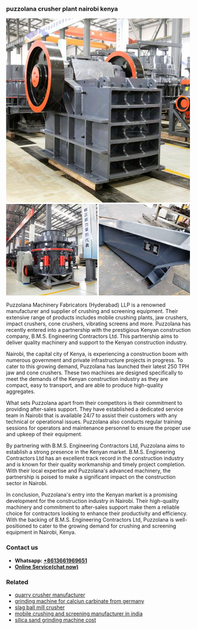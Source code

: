 <h3>puzzolana crusher plant nairobi kenya</h3><img src='1706754035.jpg' alt=''><p>Puzzolana Machinery Fabricators (Hyderabad) LLP is a renowned manufacturer and supplier of crushing and screening equipment. Their extensive range of products includes mobile crushing plants, jaw crushers, impact crushers, cone crushers, vibrating screens and more. Puzzolana has recently entered into a partnership with the prestigious Kenyan construction company, B.M.S. Engineering Contractors Ltd. This partnership aims to deliver quality machinery and support to the Kenyan construction industry.</p><p>Nairobi, the capital city of Kenya, is experiencing a construction boom with numerous government and private infrastructure projects in progress. To cater to this growing demand, Puzzolana has launched their latest 250 TPH jaw and cone crushers. These two machines are designed specifically to meet the demands of the Kenyan construction industry as they are compact, easy to transport, and are able to produce high-quality aggregates.</p><p>What sets Puzzolana apart from their competitors is their commitment to providing after-sales support. They have established a dedicated service team in Nairobi that is available 24/7 to assist their customers with any technical or operational issues. Puzzolana also conducts regular training sessions for operators and maintenance personnel to ensure the proper use and upkeep of their equipment.</p><p>By partnering with B.M.S. Engineering Contractors Ltd, Puzzolana aims to establish a strong presence in the Kenyan market. B.M.S. Engineering Contractors Ltd has an excellent track record in the construction industry and is known for their quality workmanship and timely project completion. With their local expertise and Puzzolana's advanced machinery, the partnership is poised to make a significant impact on the construction sector in Nairobi.</p><p>In conclusion, Puzzolana's entry into the Kenyan market is a promising development for the construction industry in Nairobi. Their high-quality machinery and commitment to after-sales support make them a reliable choice for contractors looking to enhance their productivity and efficiency. With the backing of B.M.S. Engineering Contractors Ltd, Puzzolana is well-positioned to cater to the growing demand for crushing and screening equipment in Nairobi, Kenya.</p><h3>Contact us</h3><ul><li><strong>Whatsapp:&nbsp;<a href="https://wa.me/8613661969651">+8613661969651</a></strong></li><li><a href="https://swt.shibang-china.com/?git&amp;zhl&amp;puzzolana crusher plant nairobi kenya"><strong>Online Service(chat now)</strong></a></li></ul><h3>Related</h3><ul><li><a href='quarry crusher manufacturer.md'>quarry crusher manufacturer</a></li><li><a href='grinding machine for calciun carbinate from germany.md'>grinding machine for calciun carbinate from germany</a></li><li><a href='slag ball mill crusher.md'>slag ball mill crusher</a></li><li><a href='mobile crushing and screening manufacturer in india.md'>mobile crushing and screening manufacturer in india</a></li><li><a href='silica sand grinding machine cost.md'>silica sand grinding machine cost</a></li></ul>